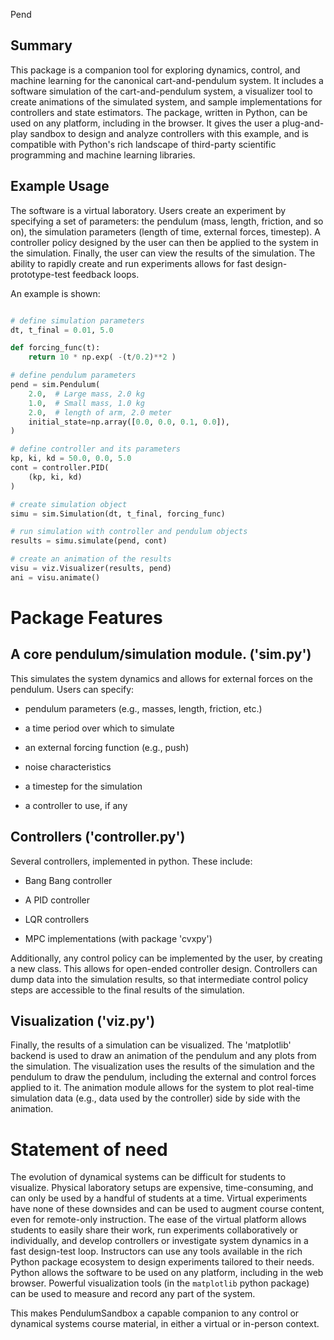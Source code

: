 Pend

Summary
-------

This package is a companion tool for exploring dynamics, control, and machine learning for the canonical cart-and-pendulum system. It includes a software simulation of the cart-and-pendulum system, a visualizer tool to create animations of the simulated system, and sample implementations for controllers and state estimators. The package, written in Python, can be used on any platform, including in the browser. It gives the user a plug-and-play sandbox to design and analyze controllers with this example, and is compatible with Python's rich landscape of third-party scientific programming and machine learning libraries.


Example Usage
-------------

The software is a virtual laboratory. Users create an experiment by specifying a set of parameters: the pendulum (mass, length, friction, and so on), the simulation parameters (length of time, external forces, timestep). A controller policy designed by the user can then be applied to the system in the simulation. Finally, the user can view the results of the simulation. The ability to rapidly create and run experiments allows for fast design-prototype-test feedback loops.

An example is shown:

```python

# define simulation parameters
dt, t_final = 0.01, 5.0

def forcing_func(t):
    return 10 * np.exp( -(t/0.2)**2 )

# define pendulum parameters
pend = sim.Pendulum(
    2.0,  # Large mass, 2.0 kg
    1.0,  # Small mass, 1.0 kg
    2.0,  # length of arm, 2.0 meter
    initial_state=np.array([0.0, 0.0, 0.1, 0.0]),
)

# define controller and its parameters
kp, ki, kd = 50.0, 0.0, 5.0
cont = controller.PID(
    (kp, ki, kd)
)

# create simulation object
simu = sim.Simulation(dt, t_final, forcing_func)

# run simulation with controller and pendulum objects
results = simu.simulate(pend, cont)

# create an animation of the results
visu = viz.Visualizer(results, pend)
ani = visu.animate()
```

Package Features
================


A core pendulum/simulation module. ('sim.py')
---------------------------------------------

This simulates the system dynamics and allows for external forces on the pendulum. Users can specify:

-   pendulum parameters (e.g., masses, length, friction, etc.)

-   a time period over which to simulate

-   an external forcing function (e.g., push)

-   noise characteristics

-   a timestep for the simulation

-   a controller to use, if any

Controllers ('controller.py')
-----------------------------

Several controllers, implemented in python. These include:

-   Bang Bang controller

-   A PID controller

-   LQR controllers

-   MPC implementations (with package 'cvxpy')

Additionally, any control policy can be implemented by the user, by creating a new class. This allows for open-ended controller design. Controllers can dump data into the simulation results, so that intermediate control policy steps are accessible to the final results of the simulation.

Visualization ('viz.py')
------------------------

Finally, the results of a simulation can be visualized. The 'matplotlib' backend is used to draw an animation of the pendulum and any plots from the simulation. The visualization uses the results of the simulation and the pendulum to draw the pendulum, including the external and control forces applied to it. The animation module allows for the system to plot real-time simulation data (e.g., data used by the controller) side by side with the animation.

Statement of need
=================

The evolution of dynamical systems can be difficult for students to visualize. Physical laboratory setups are expensive, time-consuming, and can only be used by a handful of students at a time. Virtual experiments have none of these downsides and can be used to augment course content, even for remote-only instruction. The ease of the virtual platform allows students to easily share their work, run experiments collaboratively or individually, and develop controllers or investigate system dynamics in a fast design-test loop. Instructors can use any tools available in the rich Python package ecosystem to design experiments tailored to their needs. Python allows the software to be used on any platform, including in the web browser. Powerful visualization tools (in the `matplotlib` python package) can be used to measure and record any part of the system.

This makes PendulumSandbox a capable companion to any control or dynamical systems course material, in either a virtual or in-person context. 


